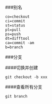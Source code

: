 
###别名
```
co=checkout
ci=commit
st=status
pl=pull
ps=push
dt=difftool
ca=commit -am
b=branch
```

###分支

####切换并创建
```
git checkout -b xxx
```

####查看所有分支
```
git branch
```
